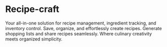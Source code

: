 # Recipe-craft
Your all-in-one solution for recipe management, ingredient tracking, and inventory control. Save, organize, and effortlessly create recipes. Generate shopping lists and share recipes seamlessly. Where culinary creativity meets organized simplicity.
